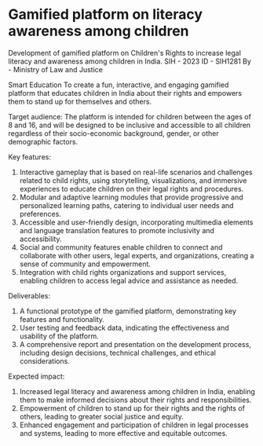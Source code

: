 # Gamified platform on literacy awareness among children

Development of gamified platform on Children's Rights to increase legal literacy and awareness among children in India.
SIH - 2023
ID  - SIH1281
By  - Ministry of Law and Justice

Smart Education
To create a fun, interactive, and engaging gamified platform that educates children in India about their rights and empowers them to stand up for themselves and others.

Target audience: The platform is intended for children between the ages of 8 and 16, and will be designed to be inclusive and accessible to all children regardless of their socio-economic background, gender, or other demographic factors.

Key features:
1. Interactive gameplay that is based on real-life scenarios and challenges related to child rights, using storytelling, visualizations, and immersive experiences to educate children on their legal rights and procedures.
2. Modular and adaptive learning modules that provide progressive and personalized learning paths, catering to individual user needs and preferences.
3. Accessible and user-friendly design, incorporating multimedia elements and language translation features to promote inclusivity and accessibility.
4. Social and community features enable children to connect and collaborate with other users, legal experts, and organizations, creating a sense of community and empowerment.
5. Integration with child rights organizations and support services, enabling children to access legal advice and assistance as needed.

Deliverables:
1. A functional prototype of the gamified platform, demonstrating key features and functionality.
2. User testing and feedback data, indicating the effectiveness and usability of the platform.
3. A comprehensive report and presentation on the development process, including design decisions, technical challenges, and ethical considerations.

Expected impact:
1. Increased legal literacy and awareness among children in India, enabling them to make informed decisions about their rights and responsibilities.
2. Empowerment of children to stand up for their rights and the rights of others, leading to greater social justice and equity.
3. Enhanced engagement and participation of children in legal processes and systems, leading to more effective and equitable outcomes.
